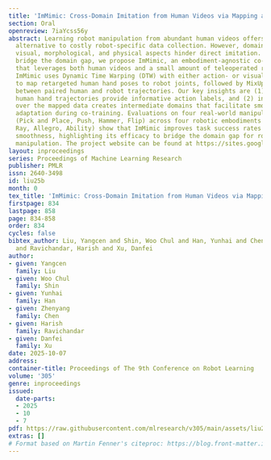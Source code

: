 ```yaml
---
title: 'ImMimic: Cross-Domain Imitation from Human Videos via Mapping and Interpolation'
section: Oral
openreview: 7iaYcss56y
abstract: Learning robot manipulation from abundant human videos offers a scalable
  alternative to costly robot-specific data collection. However, domain gaps across
  visual, morphological, and physical aspects hinder direct imitation. To effectively
  bridge the domain gap, we propose ImMimic, an embodiment-agnostic co-training framework
  that leverages both human videos and a small amount of teleoperated robot demonstrations.
  ImMimic uses Dynamic Time Warping (DTW) with either action- or visual-based mapping
  to map retargeted human hand poses to robot joints, followed by MixUp interpolation
  between paired human and robot trajectories. Our key insights are (1) retargeted
  human hand trajectories provide informative action labels, and (2) interpolation
  over the mapped data creates intermediate domains that facilitate smooth domain
  adaptation during co-training. Evaluations on four real-world manipulation tasks
  (Pick and Place, Push, Hammer, Flip) across four robotic embodiments (Robotiq, Fin
  Ray, Allegro, Ability) show that ImMimic improves task success rates and execution
  smoothness, highlighting its efficacy to bridge the domain gap for robust robot
  manipulation. The project website can be found at https://sites.google.com/view/immimic.
layout: inproceedings
series: Proceedings of Machine Learning Research
publisher: PMLR
issn: 2640-3498
id: liu25b
month: 0
tex_title: 'ImMimic: Cross-Domain Imitation from Human Videos via Mapping and Interpolation'
firstpage: 834
lastpage: 858
page: 834-858
order: 834
cycles: false
bibtex_author: Liu, Yangcen and Shin, Woo Chul and Han, Yunhai and Chen, Zhenyang
  and Ravichandar, Harish and Xu, Danfei
author:
- given: Yangcen
  family: Liu
- given: Woo Chul
  family: Shin
- given: Yunhai
  family: Han
- given: Zhenyang
  family: Chen
- given: Harish
  family: Ravichandar
- given: Danfei
  family: Xu
date: 2025-10-07
address:
container-title: Proceedings of The 9th Conference on Robot Learning
volume: '305'
genre: inproceedings
issued:
  date-parts:
  - 2025
  - 10
  - 7
pdf: https://raw.githubusercontent.com/mlresearch/v305/main/assets/liu25b/liu25b.pdf
extras: []
# Format based on Martin Fenner's citeproc: https://blog.front-matter.io/posts/citeproc-yaml-for-bibliographies/
---
```

